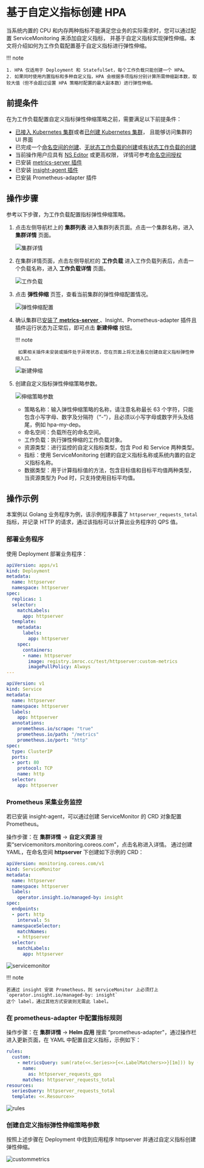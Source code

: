 # 基于自定义指标创建 HPA

当系统内置的 CPU 和内存两种指标不能满足您业务的实际需求时，您可以通过配置 ServiceMonitoring 来添加自定义指标，
并基于自定义指标实现弹性伸缩。本文将介绍如何为工作负载配置基于自定义指标进行弹性伸缩。

!!! note

    1. HPA 仅适用于 Deployment 和 StatefulSet，每个工作负载只能创建一个 HPA。
    2. 如果同时使用内置指标和多种自定义指，HPA 会根据多项指标分别计算所需伸缩副本数，取较大值（但不会超过设置 HPA 策略时配置的最大副本数）进行弹性伸缩。

## 前提条件

在为工作负载配置自定义指标弹性伸缩策略之前，需要满足以下前提条件：

- [已接入 Kubernetes 集群](../clusters/integrate-cluster.md)或者[已创建 Kubernetes 集群](../clusters/create-cluster.md)，
  且能够访问集群的 UI 界面
- 已完成一个[命名空间的创建](../namespaces/createns.md)、[无状态工作负载的创建](../workloads/create-deployment.md)或[有状态工作负载的创建](../workloads/create-statefulset.md)
- 当前操作用户应具有 [NS Editor](../permissions/permission-brief.md#ns-editor) 或更高权限，
  详情可参考[命名空间授权](../namespaces/createns.md)
- 已安装 [metrics-server 插件](install-metrics-server.md)
- 已安装 [insight-agent 插件](../../../insight/quickstart/install/install-agent.md)
- 已安装 Prometheus-adapter 插件

## 操作步骤

参考以下步骤，为工作负载配置指标弹性伸缩策略。

1. 点击左侧导航栏上的 __集群列表__ 进入集群列表页面。点击一个集群名称，进入 __集群详情__ 页面。

    ![集群详情](https://docs.daocloud.io/daocloud-docs-images/docs/kpanda/images/deploy01.png)

2. 在集群详情页面，点击左侧导航栏的 __工作负载__ 进入工作负载列表后，点击一个负载名称，进入 __工作负载详情__ 页面。

    ![工作负载](https://docs.daocloud.io/daocloud-docs-images/docs/kpanda/images/createScale.png)

3. 点击 __弹性伸缩__ 页签，查看当前集群的弹性伸缩配置情况。

    ![弹性伸缩配置](https://docs.daocloud.io/daocloud-docs-images/docs/kpanda/images/createScale02.png)

4. 确认集群已[安装了 __metrics-server__ ](install-metrics-server.md)、Insight、Prometheus-adapter 插件且插件运行状态为正常后，即可点击 __新建伸缩__ 按钮。

    !!! note

        如果相关插件未安装或插件处于异常状态，您在页面上将无法看见创建自定义指标弹性伸缩入口。

    ![新建伸缩](https://docs.daocloud.io/daocloud-docs-images/docs/kpanda/images/createScale07.png)

5. 创建自定义指标弹性伸缩策略参数。

    ![伸缩策略参数](https://docs.daocloud.io/daocloud-docs-images/docs/kpanda/images/createScale10.png)

    - 策略名称：输入弹性伸缩策略的名称，请注意名称最长 63 个字符，只能包含小写字母、数字及分隔符（“-”），且必须以小写字母或数字开头及结尾，例如 hpa-my-dep。
    - 命名空间：负载所在的命名空间。
    - 工作负载：执行弹性伸缩的工作负载对象。
    - 资源类型：进行监控的自定义指标类型，包含 Pod 和 Service 两种类型。
    - 指标：使用 ServiceMonitoring 创建的自定义指标名称或系统内置的自定义指标名称。
    - 数据类型：用于计算指标值的方法，包含目标值和目标平均值两种类型，当资源类型为 Pod 时，只支持使用目标平均值。

## 操作示例

本案例以 Golang 业务程序为例，该示例程序暴露了 `httpserver_requests_total` 指标，并记录 HTTP 的请求，通过该指标可以计算出业务程序的 QPS 值。

### 部署业务程序

使用 Deployment 部署业务程序：

```yaml
apiVersion: apps/v1
kind: Deployment
metadata:
  name: httpserver
  namespace: httpserver
spec:
  replicas: 1
  selector:
    matchLabels:
      app: httpserver
  template:
    metadata:
      labels:
        app: httpserver
    spec:
      containers:
      - name: httpserver
        image: registry.imroc.cc/test/httpserver:custom-metrics
        imagePullPolicy: Always
---

apiVersion: v1
kind: Service
metadata:
  name: httpserver
  namespace: httpserver
  labels:
    app: httpserver
  annotations:
    prometheus.io/scrape: "true"
    prometheus.io/path: "/metrics"
    prometheus.io/port: "http"
spec:
  type: ClusterIP
  ports:
  - port: 80
    protocol: TCP
    name: http
  selector:
    app: httpserver
```

### Prometheus 采集业务监控

若已安装 insight-agent，可以通过创建 ServiceMonitor 的 CRD 对象配置 Prometheus。

操作步骤：在 **集群详情** -> **自定义资源** 搜索“servicemonitors.monitoring.coreos.com"，点击名称进入详情。
通过创建 YAML，在命名空间 **httpserver** 下创建如下示例的 CRD：

```yaml
apiVersion: monitoring.coreos.com/v1
kind: ServiceMonitor
metadata:
  name: httpserver
  namespace: httpserver
  labels:
    operator.insight.io/managed-by: insight
spec:
  endpoints:
  - port: http
    interval: 5s
  namespaceSelector:
    matchNames:
    - httpserver
  selector:
    matchLabels:
      app: httpserver
```

![servicemonitor](../images/servicemonitor.png)

!!! note

    若通过 insight 安装 Prometheus，则 serviceMonitor 上必须打上 `operator.insight.io/managed-by: insight`
    这个 label，通过其他方式安装则无需此 label。

### 在 prometheus-adapter 中配置指标规则

操作步骤：在 **集群详情** -> **Helm 应用** 搜索 “prometheus-adapter"，通过操作栏进入更新页面，在 YAML 中配置自定义指标，示例如下：

```yaml
rules:
  custom:
    - metricsQuery: sum(rate(<<.Series>>{<<.LabelMatchers>>}[1m])) by (<<.GroupBy>>)
      name:
        as: httpserver_requests_qps
      matches: httpserver_requests_total
resources:
  seriesQuery: httpserver_requests_total
  template: <<.Resource>>
```

![rules](../images/rules.png)

### 创建自定义指标弹性伸缩策略参数

按照上述步骤在 Deployment 中找到应用程序 httpserver 并通过自定义指标创建弹性伸缩。

![custommetrics](../images/custommetrics.png)
